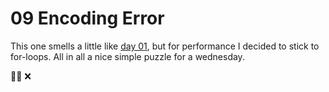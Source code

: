# 09 Encoding Error

This one smells a little like [day 01](https://github.com/fguchelaar/AdventOfCode2020/tree/main/day-01-report-repair),
but for performance I decided to stick to for-loops. All in all a nice simple
puzzle for a wednesday.

🕵️‍♂️ ❌
